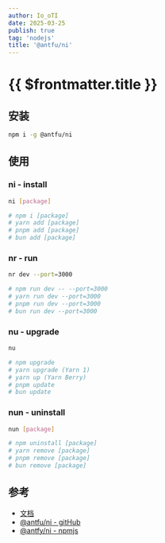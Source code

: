 ```yaml
---
author: Io_oTI
date: 2025-03-25
publish: true
tag: 'nodejs'
title: '@antfu/ni'
---
```


# {{ $frontmatter.title }}

## 安装

```bash
npm i -g @antfu/ni
```

## 使用

### ni - install

```bash
ni [package]

# npm i [package]
# yarn add [package]
# pnpm add [package]
# bun add [package]
```

### nr - run

```bash
nr dev --port=3000

# npm run dev -- --port=3000
# yarn run dev --port=3000
# pnpm run dev --port=3000
# bun run dev --port=3000
```

### nu - upgrade

```bash
nu

# npm upgrade
# yarn upgrade (Yarn 1)
# yarn up (Yarn Berry)
# pnpm update
# bun update
```

### nun - uninstall

```bash
nun [package]

# npm uninstall [package]
# yarn remove [package]
# pnpm remove [package]
# bun remove [package]
```

## 参考

- [文档](https://github.com/antfu-collective/ni#readme)
- [@antfu/ni - gitHub](https://github.com/antfu-collective/ni)
- [@antfy/ni - npmjs](https://www.npmjs.com/package/@antfu/ni)
